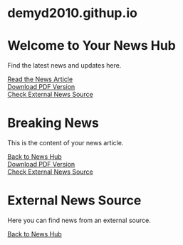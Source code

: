 # demyd2010.githup.io
<!DOCTYPE html>
<html>
<head>
    <title>Your News Hub</title>
</head>
<body>
    <h1>Welcome to Your News Hub</h1>
    <p>Find the latest news and updates here.</p>
    <a href="news-article.html">Read the News Article</a>
    <br>
    <a href="documents/news-article.pdf" target="_blank">Download PDF Version</a>
    <br>
    <a href="external-news-source.html" target="_blank">Check External News Source</a>
</body>
</html>



<!DOCTYPE html>
<html>
<head>
    <title>News Article</title>
</head>
<body>
    <h1>Breaking News</h1>
    <p>This is the content of your news article.</p>
    <a href="index.html">Back to News Hub</a>
    <br>
    <a href="documents/news-article.pdf" target="_blank">Download PDF Version</a>
    <br>
    <a href="external-news-source.html" target="_blank">Check External News Source</a>
</body>
</html>



<!DOCTYPE html>
<html>
<head>
    <title>External News Source</title>
</head>
<body>
    <h1>External News Source</h1>
    <p>Here you can find news from an external source.</p>
    <a href="index.html">Back to News Hub</a>
</body>
</html>
